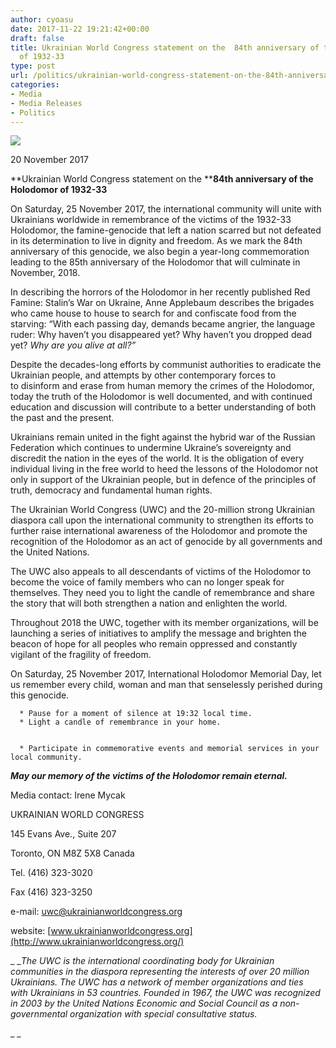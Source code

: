 ```yaml
---
author: cyoasu
date: 2017-11-22 19:21:42+00:00
draft: false
title: Ukrainian World Congress statement on the  84th anniversary of the Holodomor
  of 1932-33
type: post
url: /politics/ukrainian-world-congress-statement-on-the-84th-anniversary-of-the-holodomor-of-1932-33/
categories:
- Media
- Media Releases
- Politics
---
```


[![](http://www.ozeukes.com/wp-content/uploads/2017/11/UWC-Logo.png)
](http://www.ukrainianworldcongress.org/)


20 November 2017




**Ukrainian World Congress statement on the ****84th anniversary of the Holodomor of 1932-33**


On Saturday, 25 November 2017, the international community will unite with Ukrainians worldwide in remembrance of the victims of the 1932-33 Holodomor, the famine-genocide that left a nation scarred but not defeated in its determination to live in dignity and freedom. As we mark the 84th anniversary of this genocide, we also begin a year-long commemoration leading to the 85th anniversary of the Holodomor that will culminate in November, 2018.

In describing the horrors of the Holodomor in her recently published Red Famine: Stalin’s War on Ukraine, Anne Applebaum describes the brigades who came house to house to search for and confiscate food from the starving: “With each passing day, demands became angrier, the language ruder: Why haven’t you disappeared yet? Why haven’t you dropped dead yet? _Why are you alive at all?”_

Despite the decades-long efforts by communist authorities to eradicate the Ukrainian people, and attempts by other contemporary forces to to disinform and erase from human memory the crimes of the Holodomor, today the truth of the Holodomor is well documented, and with continued education and discussion will contribute to a better understanding of both the past and the present.

Ukrainians remain united in the fight against the hybrid war of the Russian Federation which continues to undermine Ukraine’s sovereignty and discredit the nation in the eyes of the world. It is the obligation of every individual living in the free world to heed the lessons of the Holodomor not only in support of the Ukrainian people, but in defence of the principles of truth, democracy and fundamental human rights.

The Ukrainian World Congress (UWC) and the 20-million strong Ukrainian diaspora call upon the international community to strengthen its efforts to further raise international awareness of the Holodomor and promote the recognition of the Holodomor as an act of genocide by all governments and the United Nations.

The UWC also appeals to all descendants of victims of the Holodomor to become the voice of family members who can no longer speak for themselves. They need you to light the candle of remembrance and share the story that will both strengthen a nation and enlighten the world.

Throughout 2018 the UWC, together with its member organizations, will be launching a series of initiatives to amplify the message and brighten the beacon of hope for all peoples who remain oppressed and constantly vigilant of the fragility of freedom.

On Saturday, 25 November 2017, International Holodomor Memorial Day, let us remember every child, woman and man that senselessly perished during this genocide.



 	  * Pause for a moment of silence at 19:32 local time.
 	  * Light a candle of remembrance in your home.


 	  * Participate in commemorative events and memorial services in your local community.

**_May our memory of the victims of the Holodomor remain eternal._**

Media contact: Irene Mycak

UKRAINIAN WORLD CONGRESS

145 Evans Ave., Suite 207

Toronto, ON M8Z 5X8 Canada

Tel. (416) 323-3020

Fax (416) 323-3250

e-mail: [uwc@ukrainianworldcongress.org](mailto:uwc@ukrainianworldcongress.org)

website: [www.ukrainianworldcongress.org](http://www.ukrainianworldcongress.org/)

_ __The UWC is the international coordinating body for Ukrainian communities in the diaspora representing the interests of over 20 million Ukrainians. The UWC has a network of member organizations and ties with Ukrainians in 53 countries. Founded in 1967, the UWC was recognized in 2003 by the United Nations Economic and Social Council as a non-governmental organization with special consultative status._

_ _
